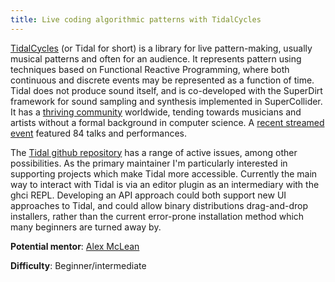 ```yaml
---
title: Live coding algorithmic patterns with TidalCycles
---
```

[TidalCycles](https://tidalcycles.org/) (or Tidal for short) is a library for live pattern-making, usually musical patterns and often for an audience. It represents pattern using techniques based on Functional Reactive Programming, where both continuous and discrete events may be represented as a function of time. Tidal does not produce sound itself, and is co-developed with the SuperDirt framework for sound sampling and synthesis implemented in SuperCollider. It has a [thriving community](https://club.tidalcycles.org/) worldwide, tending towards musicians and artists without a formal background in computer science. A [recent streamed event](https://sun.tidalcycles.org/) featured 84 talks and performances. 

The [Tidal github repository](https://github.com/tidalcycles/Tidal/) has a range of active issues, among other possibilities. As the primary maintainer I'm particularly interested in supporting projects which make Tidal more accessible. Currently the main way to interact with Tidal is via an editor plugin as an intermediary with the ghci REPL. Developing an API approach could both support new UI approaches to Tidal, and could allow binary distributions drag-and-drop installers, rather than the current error-prone installation method which many beginners are turned away by.

**Potential mentor**: [Alex McLean](https://slab.org/)

**Difficulty**: Beginner/intermediate

